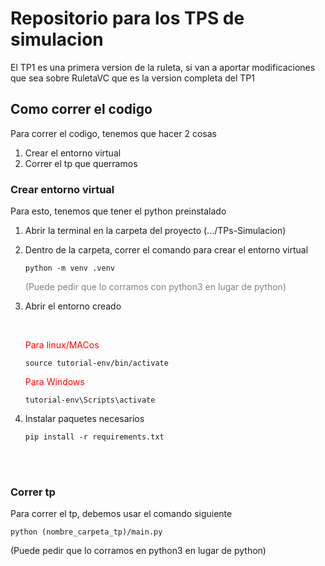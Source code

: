 <h1>Repositorio para los TPS de simulacion</h1>

<p>
El TP1 es una primera version de la ruleta, si van a aportar modificaciones que sea sobre RuletaVC que es la version completa del TP1
</p>


<h2> Como correr el codigo</h2>
<p>Para correr el codigo, tenemos que hacer 2 cosas</p>
<ol>
    <li>Crear el entorno virtual</li>
    <li>Correr el tp que querramos </li>
</ol>
<h3>Crear entorno virtual</h3>
<p>Para esto, tenemos que tener el python preinstalado</p>
<ol>
    <li>
        <p>Abrir la terminal en la carpeta del proyecto (.../TPs-Simulacion)</p>
    </li>
    <li>
        <p>Dentro de la carpeta, correr el comando para crear el entorno virtual</p>
        <code>python -m venv .venv</code>
        <p style="color:gray;">(Puede pedir que lo corramos con python3 en lugar de python)</p>
    </li>
    <li>
        <p>Abrir el entorno creado</p>
        <br>
        <p style="color:red">Para linux/MACos</p>
        <code>source tutorial-env/bin/activate</code>
        <br>
        <p style="color:red">Para Windows</p>
        <code>tutorial-env\Scripts\activate</code>
    </li>
    <li>
        <p>Instalar paquetes necesarios</p>
        <code>pip install -r requirements.txt</code>
    </li>
    
</ol>
<br>
<br>
<h3>Correr tp</h3>
<p>Para correr el tp, debemos usar el comando siguiente</p>
<code>python (nombre_carpeta_tp)/main.py</code>
<p>(Puede pedir que lo corramos en python3 en lugar de python)</p>
